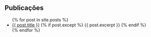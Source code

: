 ## Publicações

<ul>
  {% for post in site.posts %}
    <li>
      <a href="{{ post.url }}">{{ post.title }}</a>
      {% if post.except %}
          {{ post.excerpt }}
      {% endif %}
    </li>
  {% endfor %}
</ul>
